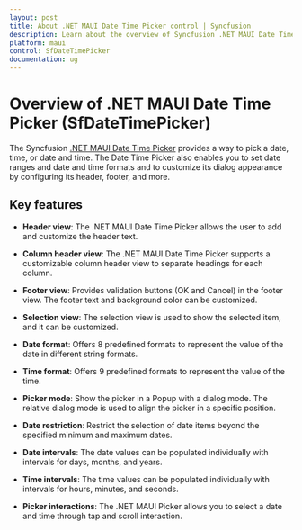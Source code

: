 ```yaml
---
layout: post
title: About .NET MAUI Date Time Picker control | Syncfusion
description: Learn about the overview of Syncfusion .NET MAUI Date Time Picker (SfDateTimePicker) control, its basic features, and its functionalities.
platform: maui
control: SfDateTimePicker
documentation: ug
---
```


# Overview of .NET MAUI Date Time Picker (SfDateTimePicker)

The Syncfusion [.NET MAUI Date Time Picker](https://www.syncfusion.com/maui-controls/maui-datetimepicker) provides a way to pick a date, time, or date and time. The Date Time Picker also enables you to set date ranges and date and time formats and to customize its dialog appearance by configuring its header, footer, and more.

## Key features

* **Header view**: The .NET MAUI Date Time Picker allows the user to add and customize the header text.

* **Column header view**: The .NET MAUI Date Time Picker supports a customizable column header view to separate headings for each column.

* **Footer view**: Provides validation buttons (OK and Cancel) in the footer view. The footer text and background color can be customized.

* **Selection view**: The selection view is used to show the selected item, and it can be customized.

* **Date format**: Offers 8 predefined formats to represent the value of the date in different string formats.

* **Time format**: Offers 9 predefined formats to represent the value of the time.

* **Picker mode**: Show the picker in a Popup with a dialog mode. The relative dialog mode is used to align the picker in a specific position.

* **Date restriction**: Restrict the selection of date items beyond the specified minimum and maximum dates.

* **Date intervals**: The date values can be populated individually with intervals for days, months, and years.

* **Time intervals**: The time values can be populated individually with intervals for hours, minutes, and seconds.

* **Picker interactions**: The .NET MAUI Picker allows you to select a date and time through tap and scroll interaction.